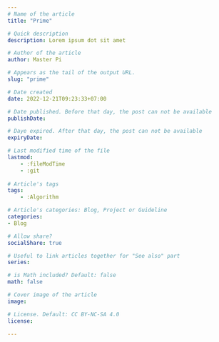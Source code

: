 ```yaml
---
# Name of the article
title: "Prime"

# Quick description
description: Lorem ipsum dot sit amet

# Author of the article
author: Master Pi

# Appears as the tail of the output URL.
slug: "prime"

# Date created
date: 2022-12-21T09:23:33+07:00

# Date published. Before that day, the post can not be available
publishDate: 

# Daye expired. After that day, the post can not be available
expiryDate:

# Last modified time of the file
lastmod: 
    - :fileModTime
    - :git
    
# Article's tags
tags: 
    - :Algorithm

# Article's categories: Blog, Project or Guideline
categories:
- Blog

# Allow share?
socialShare: true

# Useful to link articles together for "See also" part
series: 

# is Math included? Default: false
math: false

# Cover image of the article
image: 

# License. Default: CC BY-NC-SA 4.0
license:

---
```


